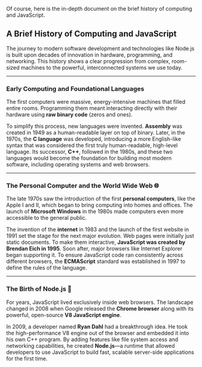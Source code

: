Of course, here is the in-depth document on the brief history of computing and JavaScript.

## A Brief History of Computing and JavaScript

The journey to modern software development and technologies like Node.js is built upon decades of innovation in hardware, programming, and networking. This history shows a clear progression from complex, room-sized machines to the powerful, interconnected systems we use today.

---

### Early Computing and Foundational Languages

The first computers were massive, energy-intensive machines that filled entire rooms. Programming them meant interacting directly with their hardware using **raw binary code** (zeros and ones).

To simplify this process, new languages were invented. **Assembly** was created in 1949 as a human-readable layer on top of binary. Later, in the 1970s, the **C language** was developed, introducing a more English-like syntax that was considered the first truly human-readable, high-level language. Its successor, **C++**, followed in the 1980s, and these two languages would become the foundation for building most modern software, including operating systems and web browsers.

---

### The Personal Computer and the World Wide Web 🌐

The late 1970s saw the introduction of the first **personal computers**, like the Apple I and II, which began to bring computing into homes and offices. The launch of **Microsoft Windows** in the 1980s made computers even more accessible to the general public.

The invention of the **internet** in 1983 and the launch of the first website in 1991 set the stage for the next major evolution. Web pages were initially just static documents. To make them interactive, **JavaScript was created by Brendan Eich in 1995**. Soon after, major browsers like Internet Explorer began supporting it. To ensure JavaScript code ran consistently across different browsers, the **ECMAScript** standard was established in 1997 to define the rules of the language.

---

### The Birth of Node.js 🚀

For years, JavaScript lived exclusively inside web browsers. The landscape changed in 2008 when Google released the **Chrome browser** along with its powerful, open-source **V8 JavaScript engine**.

In 2009, a developer named **Ryan Dahl** had a breakthrough idea. He took the high-performance V8 engine out of the browser and embedded it into his own C++ program. By adding features like file system access and networking capabilities, he created **Node.js**—a runtime that allowed developers to use JavaScript to build fast, scalable server-side applications for the first time.